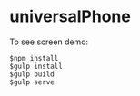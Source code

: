# universalPhone

To see screen demo:
```
$npm install
$gulp install
$gulp build
$gulp serve
```



